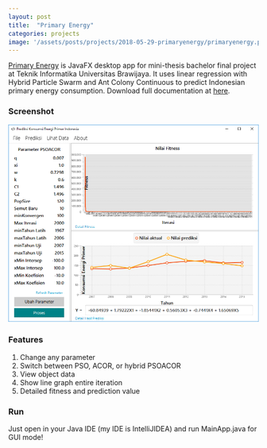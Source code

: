 ```yaml
---
layout: post
title:  "Primary Energy"
categories: projects
image: '/assets/posts/projects/2018-05-29-primaryenergy/primaryenergy.png'
---
```


[Primary Energy](https://github.com/farisfebrianto/primaryenergy)  is JavaFX desktop app for mini-thesis bachelor final project at Teknik Informatika Universitas Brawijaya. It uses linear regression with Hybrid Particle Swarm and Ant Colony Continuous to predict Indonesian primary energy consumption. Download full documentation at [here](https://github.com/farisfebrianto/primaryenergy/primaryenergy.pdf).

<!--more-->

### Screenshot

![primaryenergy](/assets/posts/projects/2018-05-29-primaryenergy/primaryenergy.png)

### Features

1. Change any parameter
2. Switch between PSO, ACOR, or hybrid PSOACOR
3. View object data
4. Show line graph entire iteration
5. Detailed fitness and prediction value

### Run

Just open in your Java IDE (my IDE is IntelliJIDEA) and run MainApp.java for GUI mode!
